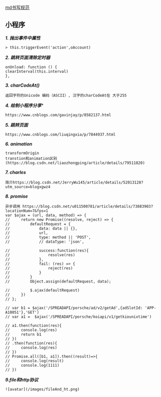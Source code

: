 


[md书写规范](https://www.jianshu.com/p/191d1e21f7ed)

## 小程序

***1. 抛出事件中属性***
```
> this.triggerEvent('action',oAccount)

```

***2. 跳转页面清除定时器***
````
onUnload: function () {
clearInterval(this.interval)
},
````

***3. charCodeAt()***
````
返回字符的Unicode 编码（ASCII）, 汉字的charCodeAt在 大于255
````

***4. 绘制小程序分享****
`````
https://www.cnblogs.com/gavinjay/p/8582137.html
`````
***5. 跳转页面***
`````
https://www.cnblogs.com/liuqingxia/p/7844937.html
`````
***6. animation***
````
transformOrigin
transtion和animation区别(https://blog.csdn.net/liaozhongping/article/details/79511820)
````

***7. charles***
```
简介https://blog.csdn.net/JerryWu145/article/details/52013128?utm_source=blogxgwz4
```

***8. promise***
```
异步调用 https://blog.csdn.net/u011500781/article/details/73883903?locationNum=7&fps=1
var $ajax = (url, data, method) => {
//     return new Promise((resolve, reject) => {
//         defaultRequest = {
//             data: data || {},
//             url,
//             type: method || 'POST',
//             // dataType: 'json',
            
//             success:function(res){
//                 resolve(res)
//             },
//             fail: (res) => {
//                 reject(res)
//             }
//         }
//         Object.assign(defaultRequest, data);
        
//         $.ajax(defaultRequest)
//     })
// };

// var b1 = $ajax('/SPREADAPI/porsche/ad/v2/getAd',{adSlotId: 'APP-A10051'},'GET')
// var a1 =  $ajax('/SPREADAPI/porsche/koiapi/v1/getkiounixtime')

// a1.then(function(res){
//     console.log(res)
//     return b1
// })
// .then(function(res){
//     console.log(res)
// })
// Promise.all([b1, a1]).then((result)=>{
//     console.log(result)
//     console.log(1111)
// })
```
***9.file和http协议***
```
![avatar](/images/fileAnd_ht.png)
```
